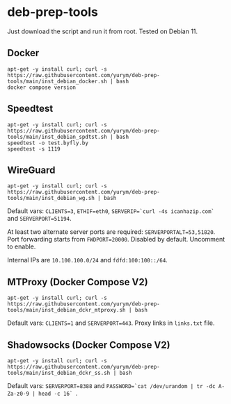 # deb-prep-tools

Just download the script and run it from root. Tested on Debian 11.

## Docker

```
apt-get -y install curl; curl -s https://raw.githubusercontent.com/yurym/deb-prep-tools/main/inst_debian_docker.sh | bash
docker compose version
```

## Speedtest

```
apt-get -y install curl; curl -s https://raw.githubusercontent.com/yurym/deb-prep-tools/main/inst_debian_spdtst.sh | bash
speedtest -o test.byfly.by
speedtest -s 1119

```

## WireGuard

```
apt-get -y install curl; curl -s https://raw.githubusercontent.com/yurym/deb-prep-tools/main/inst_debian_wg.sh | bash
```

Default vars: `CLIENTS=3`, `ETHIF=eth0`, ``SERVERIP=`curl -4s icanhazip.com` `` and `SERVERPORT=51194`.

At least two alternate server ports are required: `SERVERPORTALT=53,51820`. Port forwarding starts from `FWDPORT=20000`. Disabled by default. Uncomment to enable.

Internal IPs are `10.100.100.0/24` and `fdfd:100:100::/64`.

## MTProxy (Docker Compose V2)

```
apt-get -y install curl; curl -s https://raw.githubusercontent.com/yurym/deb-prep-tools/main/inst_debian_dckr_mtproxy.sh | bash
```

Default vars: `CLIENTS=1` and `SERVERPORT=443`. Proxy links in `links.txt` file.

## Shadowsocks (Docker Compose V2)

```
apt-get -y install curl; curl -s https://raw.githubusercontent.com/yurym/deb-prep-tools/main/inst_debian_dckr_ss.sh | bash
```

Default vars: `SERVERPORT=8388` and ``PASSWORD=`cat /dev/urandom | tr -dc A-Za-z0-9 | head -c 16` ``.